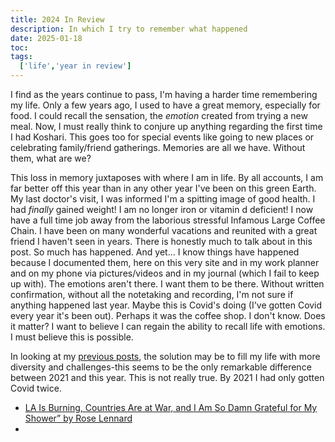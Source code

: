 ```yaml
---
title: 2024 In Review
description: In which I try to remember what happened
date: 2025-01-18
toc: 
tags:
  ['life','year in review']
---
```

I find as the years continue to pass, I'm having a harder time remembering my life. Only a few years ago, I used to have a great memory, especially for food. I could recall the sensation, the *emotion* created from trying a new meal. Now, I must really think to conjure up anything regarding the first time I had Koshari. This goes too for special events like going to new places or celebrating family/friend gatherings. Memories are all we have. Without them, what are we?

This loss in memory juxtaposes with where I am in life. By all accounts, I am far better off this year than in any other year I've been on this green Earth. My last doctor's visit, I was informed I'm a spitting image of good health. I had *finally* gained weight! I am no longer iron or vitamin d deficient! I now have a full time job away from the laborious stressful Infamous Large Coffee Chain. I have been on many wonderful vacations and reunited with a great friend I haven't seen in years. There is honestly much to talk about in this post. So much has happened. And yet... I know things have happened because I documented them, here on this very site and in my  work planner and on my phone via pictures/videos and in my journal (which I fail to keep up with). The emotions aren't there. I want them to be there. Without written confirmation, without all the notetaking and recording, I'm not sure if anything happened last year. Maybe this is Covid's doing (I've gotten Covid every year it's been out). Perhaps it was the coffee shop. I don't know. Does it matter? I want to believe I can regain the ability to recall life with emotions. I must believe this is possible. 

In looking at my [previous posts](/blog/tag/year-in-review/), the solution may be to fill my life with more diversity and challenges-this seems to be the only remarkable difference between 2021 and this year. This is not really true. By 2021 I had only gotten Covid twice. 

* [ LA Is Burning, Countries Are at War, and I Am So Damn Grateful for My Shower” by Rose Lennard](https://www.rattle.com/la-is-burning-countries-are-at-war-and-i-am-so-damn-grateful-for-my-shower-by-rose-lennard/)
* 